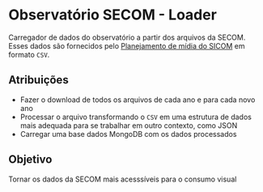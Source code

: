 # Observatório SECOM - Loader
Carregador de dados do observatório a partir dos arquivos da SECOM.
Esses dados são fornecidos pelo [Planejamento de mídia do SICOM](https://gestaosecom.mcom.gov.br/gestaosecom/seguranca/dados-abertos/veiculacoes-autorizadas) em formato `CSV`.

## Atribuições
- Fazer o download de todos os arquivos de cada ano e para cada novo ano
- Processar o arquivo transformando o `CSV` em uma estrutura de dados mais adequada para se trabalhar em outro contexto, como JSON
- Carregar uma base dados MongoDB com os dados processados

## Objetivo
Tornar os dados da SECOM mais acesssíveis para o consumo visual
